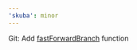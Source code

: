 ```yaml
---
'skuba': minor
---
```


Git: Add [fastForwardBranch](https://seek-oss.github.io/skuba/docs/development-api/git.html#fastForwardBranch) function
